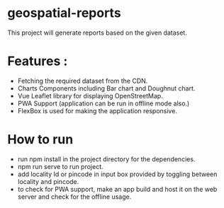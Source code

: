 
# geospatial-reports
This project will generate reports based on the given dataset.

# Features :
- Fetching the required dataset from the CDN.
- Charts Components including Bar chart and Doughnut chart.
- Vue Leaflet library for displaying OpenStreetMap.
- PWA Support (application can be run in offline mode also.)
- FlexBox is used for making the application responsive.

# How to run
 - run npm install in the project directory for the dependencies.
 - npm run serve to run project.
 - add locality Id or pincode in input box provided by toggling between locality and pincode.
 - to check for PWA support, make an app build and host it on the web server and check for the offline usage.

